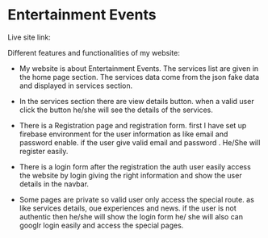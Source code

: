 # Entertainment Events

Live site link:


Different features and functionalities of my website:

* My website is about Entertainment Events. The services list are given in the home page section. The services data come from the json fake data and displayed in services section.

* In the services section there are view details button. when a valid user click the button he/she will see the details of the services.

* There is a Registration page and registration form. first I have set up firebase environment for the user information as like email and password enable. if the user give valid email and password . He/She will register easily.

* There is a login form after the registration the auth user easily access the website by login giving the right information and show the user details in the navbar.

* Some pages are private so valid user only access the special route. as like services details, oue experiences and news. if the user is not authentic then he/she will show the login form he/ she will also can googlr login easily and access the special pages.


